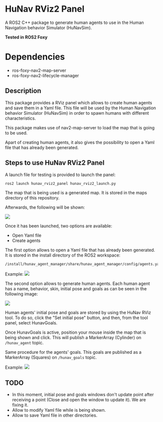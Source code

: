 # HuNav RViz2 Panel

A ROS2 C++ package to generate human agents to use in the Human Navigation behavior Simulator (HuNavSim).

**Tested in ROS2 Foxy**

# Dependencies

* ros-foxy-nav2-map-server
* ros-foxy-nav2-lifecycle-manager

## Description

This package provides a RViz panel which allows to create human agents and save them in a Yaml file. 
This file will be used by the Human Navigation behavior Simulator (HuNavSim) in order to spawn humans with different characteristics.

This package makes use of nav2-map-server to load the map that is going to be used.

Apart of creating human agents, it also gives the possibility to open a Yaml file that has already been generated.

## Steps to use HuNav RViz2 Panel

A launch file for testing is provided to launch the panel:
```sh
ros2 launch hunav_rviz2_panel hunav_rviz2_launch.py
```

The map that is being used is a generated map. It is stored in the maps directory of this repository.

Afterwards, the following will be shown:

![](https://github.com/robotics-upo/hunav_sim/blob/master/hunav_rviz2_panel/images/RVizPanelGlobal.png)

Once it has been launched, two options are available:

* Open Yaml file
* Create agents

The first option allows to open a Yaml file that has already been generated. It is stored in the install directory of the ROS2 workspace:
```sh
/install/hunav_agent_manager/share/hunav_agent_manager/config/agents.yaml
```
Example:
![](https://github.com/robotics-upo/hunav_sim/blob/master/hunav_rviz2_panel/images/AgentsGenerated.png)

The second option allows to generate human agents. Each human agent has a name, behavior, skin, initial pose and goals as can be seen in the following image:

![](https://github.com/robotics-upo/hunav_sim/blob/master/hunav_rviz2_panel/images/HumanAgentWindow.png)

Human agents' initial pose and goals are stored by using the HuNav RViz tool. To do so, click the "Set initial pose" button, and then, from the tool panel, select HunavGoals.

Once HunavGoals is active, position your mouse inside the map that is being shown and click. This will publish a MarkerArray (Cylinder) on ```/hunav_agent``` topic.

Same procedure for the agents' goals. This goals are published as a MarkerArray (Squares) on ```/hunav_goals``` topic.

Example:
![](https://github.com/robotics-upo/hunav_sim/blob/master/hunav_rviz2_panel/images/AgentCreation.gif)

## TODO

* In this moment, initial pose and goals windows don't update point after receiving a point (Close and open the window to update it). We are fixing it.
* Allow to modify Yaml file while is being shown.
* Allow to save Yaml file in other directories.